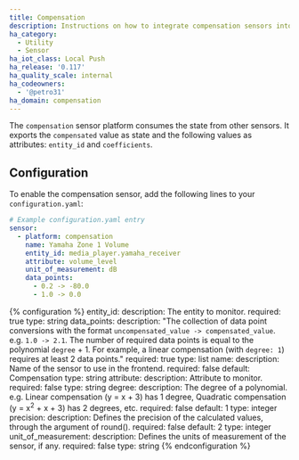 ```yaml
---
title: Compensation
description: Instructions on how to integrate compensation sensors into Home Assistant.
ha_category:
  - Utility
  - Sensor
ha_iot_class: Local Push
ha_release: '0.117'
ha_quality_scale: internal
ha_codeowners:
  - '@petro31'
ha_domain: compensation
---
```


The `compensation` sensor platform consumes the state from other sensors. It exports the `compensated` value as state and the following values as attributes: `entity_id` and `coefficients`.

## Configuration

To enable the compensation sensor, add the following lines to your `configuration.yaml`:

```yaml
# Example configuration.yaml entry
sensor:
  - platform: compensation
    name: Yamaha Zone 1 Volume
    entity_id: media_player.yamaha_receiver
    attribute: volume_level
    unit_of_measurement: dB
    data_points:
      - 0.2 -> -80.0
      - 1.0 -> 0.0
```

{% configuration %}
entity_id:
  description: The entity to monitor.
  required: true
  type: string
data_points:
  description: "The collection of data point conversions with the format `uncompensated_value -> compensated_value`.  e.g. `1.0 -> 2.1`. The number of required data points is equal to the polynomial `degree` + 1. For example, a linear compensation (with `degree: 1`) requires at least 2 data points."
  required: true
  type: list
name:
  description: Name of the sensor to use in the frontend.
  required: false
  default: Compensation
  type: string
attribute:
  description: Attribute to monitor.
  required: false
  type: string
degree:
  description: The degree of a polynomial. e.g. Linear compensation (y = x + 3) has 1 degree, Quadratic compensation (y = x<sup>2</sup> + x + 3) has 2 degrees, etc.
  required: false
  default: 1
  type: integer
precision:
  description: Defines the precision of the calculated values, through the argument of round().
  required: false
  default: 2
  type: integer
unit_of_measurement:
  description: Defines the units of measurement of the sensor, if any.
  required: false
  type: string
{% endconfiguration %}
